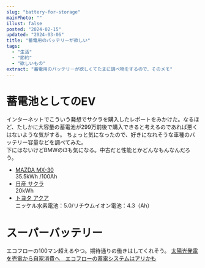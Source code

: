 ```yaml
---
slug: "battery-for-storage"
mainPhoto: ""
illust: false
posted: "2024-02-15"
updated: "2024-03-06"
title: "蓄電用のバッテリーが欲しい"
tags:
  - "生活"
  - "節約"
  - "欲しいもの"
extract: "蓄電用のバッテリーが欲しくてたまに調べ物をするので、そのメモ"
---
```


# 蓄電池としてのEV

インターネットでこういう発想でサクラを購入したレポートをみかけた。なるほど、たしかに大容量の蓄電池が299万前後で購入できると考えるのであれば悪くはないような気がする。 
ちょっと気になったので、好きになれそうな車種のバッテリー容量などを調べてみた。  
下にはないけどBMWのi3も気になる。中古だと性能とかどんなもんなんだろう。

- [MAZDA MX-30](https://www.mazda.co.jp/globalassets/assets/cars/mx-30/common/pdf/mx-30evmodel_specification_202210.pdf)  
  35.5kWh /100Ah
- [日産 サクラ](https://www-asia.nissan-cdn.net/content/dam/Nissan/jp/vehicles/sakura/2205/pdf/sakura_specsheet.pdf)  
  20kWh
- [トヨタ アクア](https://toyota.jp/pages/contents/aqua/002_p_001/4.0/pdf/spec/aqua_spec_202306.pdf)  
  ニッケル水素電池：5.0/リチウムイオン電池：4.3（Ah）

# スーパーバッテリー

エコフローの100マン超えるやつ。期待通りの働きはしてくれそう。 
[太陽光発電を売電から自家消費へ　エコフローの蓄電システムはアリかも](https://kaden.watch.impress.co.jp/docs/column_review/kaden/1569927.html)